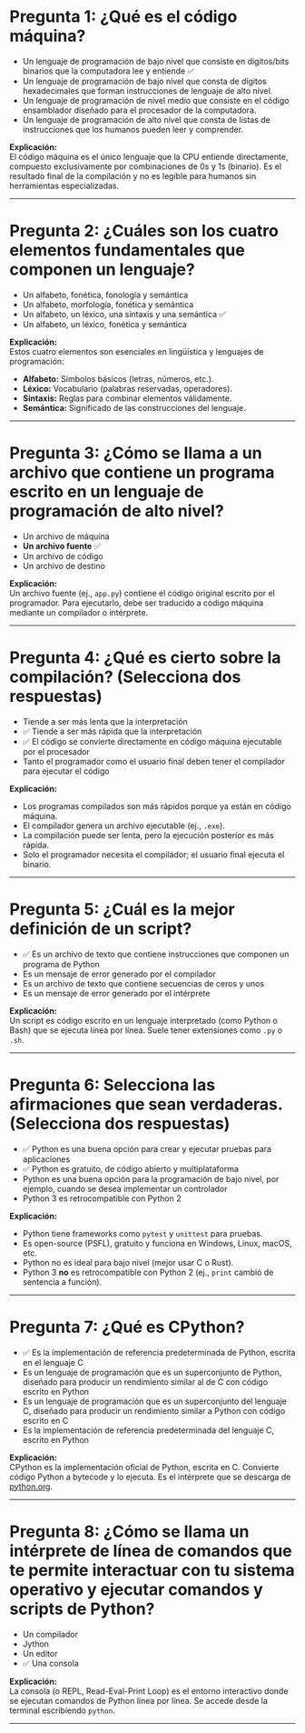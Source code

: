 # Pregunta 1: ¿Qué es el código máquina?

- Un lenguaje de programación de bajo nivel que consiste en dígitos/bits binarios que la computadora lee y entiende ✅  
- Un lenguaje de programación de bajo nivel que consta de dígitos hexadecimales que forman instrucciones de lenguaje de alto nivel.  
- Un lenguaje de programación de nivel medio que consiste en el código ensamblador diseñado para el procesador de la computadora.  
- Un lenguaje de programación de alto nivel que consta de listas de instrucciones que los humanos pueden leer y comprender.  

**Explicación:**  
El código máquina es el único lenguaje que la CPU entiende directamente, compuesto exclusivamente por combinaciones de 0s y 1s (binario). Es el resultado final de la compilación y no es legible para humanos sin herramientas especializadas.

---

# Pregunta 2: ¿Cuáles son los cuatro elementos fundamentales que componen un lenguaje?

- Un alfabeto, fonética, fonología y semántica  
- Un alfabeto, morfología, fonética y semántica  
- Un alfabeto, un léxico, una sintaxis y una semántica ✅  
- Un alfabeto, un léxico, fonética y semántica  

**Explicación:**  
Estos cuatro elementos son esenciales en lingüística y lenguajes de programación:  
- **Alfabeto:** Símbolos básicos (letras, números, etc.).  
- **Léxico:** Vocabulario (palabras reservadas, operadores).  
- **Sintaxis:** Reglas para combinar elementos válidamente.  
- **Semántica:** Significado de las construcciones del lenguaje.

---

# Pregunta 3: ¿Cómo se llama a un archivo que contiene un programa escrito en un lenguaje de programación de alto nivel?

- Un archivo de máquina  
- **Un archivo fuente** ✅  
- Un archivo de código  
- Un archivo de destino  

**Explicación:**  
Un archivo fuente (ej., `app.py`) contiene el código original escrito por el programador. Para ejecutarlo, debe ser traducido a código máquina mediante un compilador o intérprete.

---

# Pregunta 4: ¿Qué es cierto sobre la compilación? (Selecciona dos respuestas)

- Tiende a ser más lenta que la interpretación  
- ✅ Tiende a ser más rápida que la interpretación  
- ✅ El código se convierte directamente en código máquina ejecutable por el procesador  
- Tanto el programador como el usuario final deben tener el compilador para ejecutar el código  

**Explicación:**  
- Los programas compilados son más rápidos porque ya están en código máquina.  
- El compilador genera un archivo ejecutable (ej., `.exe`).  
- La compilación puede ser lenta, pero la ejecución posterior es más rápida.  
- Solo el programador necesita el compilador; el usuario final ejecuta el binario.

---

# Pregunta 5: ¿Cuál es la mejor definición de un script?

- ✅ Es un archivo de texto que contiene instrucciones que componen un programa de Python  
- Es un mensaje de error generado por el compilador  
- Es un archivo de texto que contiene secuencias de ceros y unos  
- Es un mensaje de error generado por el intérprete  

**Explicación:**  
Un script es código escrito en un lenguaje interpretado (como Python o Bash) que se ejecuta línea por línea. Suele tener extensiones como `.py` o `.sh`.

---

# Pregunta 6: Selecciona las afirmaciones que sean verdaderas. (Selecciona dos respuestas)

- ✅ Python es una buena opción para crear y ejecutar pruebas para aplicaciones  
- ✅ Python es gratuito, de código abierto y multiplataforma  
- Python es una buena opción para la programación de bajo nivel, por ejemplo, cuando se desea implementar un controlador  
- Python 3 es retrocompatible con Python 2  

**Explicación:**  
- Python tiene frameworks como `pytest` y `unittest` para pruebas.  
- Es open-source (PSFL), gratuito y funciona en Windows, Linux, macOS, etc.  
- Python no es ideal para bajo nivel (mejor usar C o Rust).  
- Python 3 **no** es retrocompatible con Python 2 (ej., `print` cambió de sentencia a función).

---

# Pregunta 7: ¿Qué es CPython?

- ✅ Es la implementación de referencia predeterminada de Python, escrita en el lenguaje C  
- Es un lenguaje de programación que es un superconjunto de Python, diseñado para producir un rendimiento similar al de C con código escrito en Python  
- Es un lenguaje de programación que es un superconjunto del lenguaje C, diseñado para producir un rendimiento similar a Python con código escrito en C  
- Es la implementación de referencia predeterminada del lenguaje C, escrito en Python  

**Explicación:**  
CPython es la implementación oficial de Python, escrita en C. Convierte código Python a bytecode y lo ejecuta. Es el intérprete que se descarga de [python.org](https://python.org).

---

# Pregunta 8: ¿Cómo se llama un intérprete de línea de comandos que te permite interactuar con tu sistema operativo y ejecutar comandos y scripts de Python?

- Un compilador  
- Jython  
- Un editor  
- ✅ Una consola  

**Explicación:**  
La consola (o REPL, Read-Eval-Print Loop) es el entorno interactivo donde se ejecutan comandos de Python línea por línea. Se accede desde la terminal escribiendo `python`.

---
